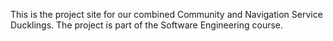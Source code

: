 This is the project site for our combined Community and Navigation Service Ducklings. The project is part of the Software Engineering course.
